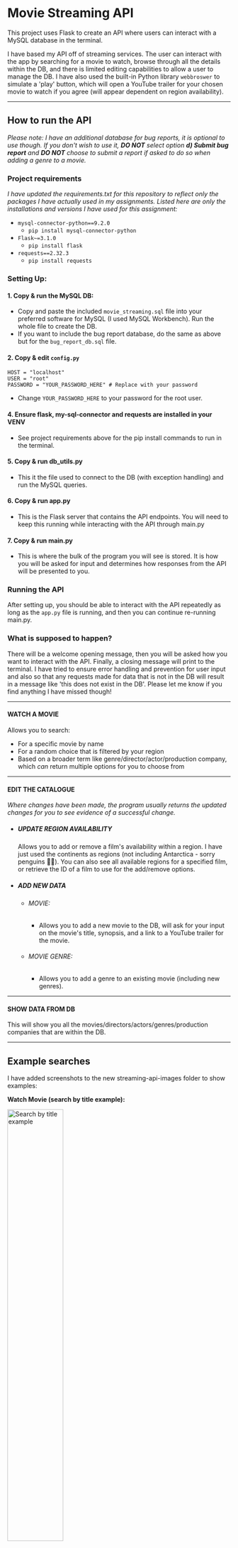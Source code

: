# Movie Streaming API
This project uses Flask to create an API where users can interact with a MySQL database in the terminal.

I have based my API off of streaming services. 
The user can interact with the app by searching for a movie to watch, 
browse through all the details within the DB, and there is limited editing capabilities to allow a user to manage the DB. 
I have also used the built-in Python library ```webbroswer``` to simulate a 'play' button, which will open a YouTube trailer for your chosen movie to watch if you agree (will appear dependent on region availability).

---
## How to run the API
*Please note: I have an additional database for bug reports, it is optional to use though. If you don't wish to use it, **DO NOT** select option **d) Submit bug report** and **DO NOT** choose to submit a report if asked to do so when adding a genre to a movie.*
### Project requirements
*I have updated the requirements.txt for this repository to reflect only the packages I have actually used in my assignments. Listed here are only the installations and versions I have used for this assignment:*
- ```mysql-connector-python==9.2.0```
  - ```pip install mysql-connector-python```
- ```Flask~=3.1.0```
  - ```pip install flask```
- ```requests==2.32.3```
  - ```pip install requests```


### Setting Up: 
#### 1. Copy & run the MySQL DB:
- Copy and paste the included ```movie_streaming.sql``` file into your preferred software for MySQL (I used MySQL Workbench). Run the whole file to create the DB.
- If you want to include the bug report database, do the same as above but for the ```bug_report_db.sql``` file.
#### 2. Copy & edit ```config.py```
    HOST = "localhost"
    USER = "root"
    PASSWORD = "YOUR_PASSWORD_HERE" # Replace with your password
- Change ```YOUR_PASSWORD_HERE``` to your password for the root user.

#### 4. Ensure flask, my-sql-connector and requests are installed in your VENV
- See project requirements above for the pip install commands to run in the terminal.

#### 5. Copy & run db_utils.py
- This it the file used to connect to the DB (with exception handling) and run the MySQL queries. 

#### 6. Copy & run app.py
- This is the Flask server that contains the API endpoints. You will need to keep this running while interacting with the API through main.py

#### 7. Copy & run main.py
- This is where the bulk of the program you will see is stored. It is how you will be asked for input and determines how responses from the API will be presented to you.

### Running the API
After setting up, you should be able to interact with the API repeatedly as long as the ```app.py``` file is running, and then you can continue re-running main.py.

### What is supposed to happen?
There will be a welcome opening message, then you will be asked how you want to interact with the API. Finally, a closing message will print to the terminal.
I have tried to ensure error handling and prevention for user input and also so that any requests made for data that is not in the DB will result in a message like 'this does not exist in the DB'.
Please let me know if you find anything I have missed though!

---
#### WATCH A MOVIE
Allows you to search:
- For a specific movie by name
- For a random choice that is filtered by your region
- Based on a broader term like genre/director/actor/production company, which *can* return multiple options for you to choose from

---
#### EDIT THE CATALOGUE
*Where changes have been made, the program usually returns the updated changes for you to see evidence of a successful change.*
- ##### UPDATE REGION AVAILABILITY
    Allows you to add or remove a film's availability within a region.
    I have just used the continents as regions (not including Antarctica - sorry penguins 🐧😓).
    You can also see all available regions for a specified film, or retrieve the ID of a film to use for the add/remove options.

- ##### ADD NEW DATA
  - ###### MOVIE:
    - Allows you to add a new movie to the DB, will ask for your input on the movie's title, synopsis, and a link to a YouTube trailer for the movie.

  - ###### MOVIE GENRE:
    - Allows you to add a genre to an existing movie (including new genres).

---
#### SHOW DATA FROM DB
This will show you all the movies/directors/actors/genres/production companies that are within the DB.

---
## Example searches
I have added screenshots to the new streaming-api-images folder to show examples:

**Watch Movie (search by title example):**

<img src="streaming-api-images/watch_movie_example.png" alt="Search by title example" width=50% height=50%>

---

**Search by Actor Example:**

<img src="streaming-api-images/search_by_actor_example.png" alt="Search by actor example" width=50% height=50%>

---

**Find ID Example:**

<img src="streaming-api-images/find_ID_example.png" alt="Find movie ID example" width=50% height=50%>

---

**Add Region Example:**

<img src="streaming-api-images/add_region_example.png" alt="Add region availability example" width=50% height=50%>

---

**Add Region Evidence:**

<img src="streaming-api-images/add_region_evidence_example.png" alt="Add region availability evidence example" width=50% height=50%>

---

**Add New Movie Example:**

<img src="streaming-api-images/add_new_movie_example.png" alt="Add new movie example" width=50% height=50%>

---

**Add New Genre Example:**

<img src="streaming-api-images/add_new_genre_example.png" alt="Add new genre example" width=50% height=50%>

---

**Add New Movie/Genre Evidence:**

<img src="streaming-api-images/add_new_film_evidence_example.png" alt="Add new movie/genre evidence example" width=50% height=50%>

---

**Show All Data Example:**

<img src="streaming-api-images/show_all_data_example.png" alt="Show all data example" width=50% height=50%>
